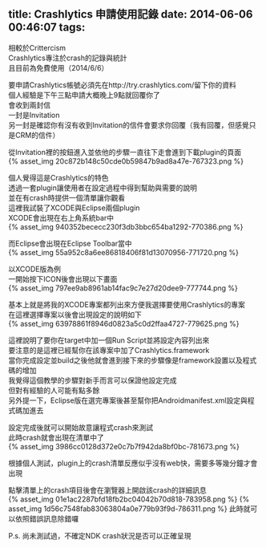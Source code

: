 title: Crashlytics 申請使用記錄
date: 2014-06-06 00:46:07
tags:
---

相較於Crittercism  
Crashlytics專注於crash的記錄與統計  
且目前為免費使用（2014/6/6）  

要申請Crashlytics帳號必須先在http://try.crashlytics.com/留下你的資料  
個人經驗是下午三點申請大概晚上9點就回覆你了  
會收到兩封信  
一封是Invitation  
另一封是確認你有沒有收到Invitation的信件會要求你回覆（我有回覆，但感覺只是CRM的信件）  

從Invitation裡的按鈕進入並依他的步驟一直往下走會進到下載plugin的頁面  
{% asset_img 20c872b148c50cde0b59847b9ad8a47e-767323.png %}

個人覺得這是Crashlytics的特色  
透過一套plugin讓使用者在設定過程中得到幫助與需要的說明  
並在有crash時提供一個清單讓你觀看  
這裡我試裝了XCODE與Eclipse兩個plugin  
XCODE會出現在右上角系統bar中  
{% asset_img 940352bececc230f3db3bbc654ba1292-770386.png %}

而Eclipse會出現在Eclipse Toolbar當中  
{% asset_img 55a952c8a6ee86818406f81d13070956-771720.png %}

以XCODE版為例  
一開始按下ICON後會出現以下畫面  
{% asset_img 797ee9ab8961ab14fac9c7e27d20dee9-777744.png %}

基本上就是將我的XCODE專案都列出來方便我選擇要使用Crashlytics的專案  
在這裡選擇專案以後會出現設定的說明如下  
{% asset_img 63978861f8946d0823a5c0d2ffaa4727-779625.png %}

這裡說明了要你在target中加一個Run Script並將設定內容列出來  
要注意的是這裡已經幫你在該專案中加了Crashlytics.framework  
當你完成設定並build之後他就會進到接下來的步驟像是framework設置以及程式碼的增加  
我覺得這個教學的步驟對新手而言可以保證他設定完成  
但對有經驗的人可能有點多餘  
另外提一下，Eclipse版在選完專案後甚至幫你把Androidmanifest.xml設定與程式碼加進去  

設定完成後就可以開始故意讓程式crash來測試  
此時crash就會出現在清單中了  
{% asset_img 3986cc0128d372e0c7b7f942da8bf0bc-781673.png %}

根據個人測試，plugin上的crash清單反應似乎沒有web快，需要多等幾分鐘才會出現  

點擊清單上的crash項目後會在瀏覽器上開啟該crash的詳細訊息  
{% asset_img 01e1ac2287bfd18fb2bc04042b70d818-783958.png %}
{% asset_img 1d56c7548fab83063804a0e779b93f9d-786311.png %}
此時就可以依照錯誤訊息除錯囉  

P.s. 尚未測試過，不確定NDK crash狀況是否可以正確呈現 